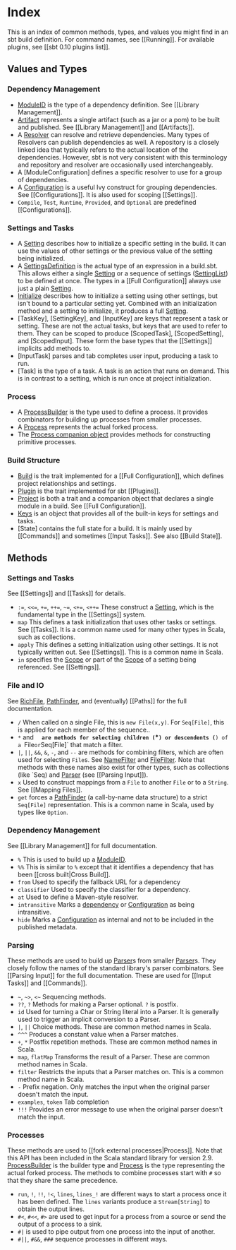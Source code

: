 [Initialize]: http://harrah.github.com/xsbt/latest/api/sbt/Init$Initialize.html
[dependency]: http://harrah.github.com/xsbt/latest/api/sbt/ModuleID.html
[Process]: http://harrah.github.com/xsbt/latest/api/sbt/Process.html
[Process companion object]: http://harrah.github.com/xsbt/latest/api/sbt/Project$.html
[ProcessBuilder]: http://harrah.github.com/xsbt/latest/api/sbt/ProcessBuilder.html
[Parser]: http://harrah.github.com/xsbt/latest/api/sbt/complete/Parser.html
[Keys]: http://harrah.github.com/xsbt/latest/api/sbt/Keys$.html
[Scope]: http://harrah.github.com/xsbt/latest/api/sbt/Scope.html
[ModuleID]: http://harrah.github.com/xsbt/latest/api/sbt/ModuleID.html
[Configuration]: http://harrah.github.com/xsbt/latest/api/sbt/Configuration.html
[Artifact]: http://harrah.github.com/xsbt/latest/api/sbt/Artifact.html
[Resolver]: http://harrah.github.com/xsbt/latest/api/sbt/Resolver.html
[NameFilter]: http://harrah.github.com/xsbt/latest/api/sbt/NameFilter.html
[FileFilter]: http://harrah.github.com/xsbt/latest/api/sbt/FileFilter.html
[Setting]: http://harrah.github.com/xsbt/latest/api/sbt/Init$Setting.html
[SettingList]: http://harrah.github.com/xsbt/latest/api/sbt/Init$SettingList.html
[SettingsDefinition]: http://harrah.github.com/xsbt/latest/api/sbt/Init$SettingsDefinition.html
[Build]: http://harrah.github.com/xsbt/latest/api/sbt/Build.html
[Plugin]: http://harrah.github.com/xsbt/latest/api/sbt/Plugin.html
[Project]: http://harrah.github.com/xsbt/latest/api/sbt/Project.html
[RichFile]: http://harrah.github.com/xsbt/latest/api/sbt/RichFile.html
[PathFinder]: http://harrah.github.com/xsbt/latest/api/sbt/PathFinder.html

# Index

This is an index of common methods, types, and values you might find in an sbt build definition.
For command names, see [[Running]].
For available plugins, see [[sbt 0.10 plugins list]].

## Values and Types

### Dependency Management

* [ModuleID] is the type of a dependency definition.  See [[Library Management]].
* [Artifact] represents a single artifact (such as a jar or a pom) to be built and published.  See [[Library Management]] and [[Artifacts]].
* A [Resolver] can resolve and retrieve dependencies.  Many types of Resolvers can publish dependencies as well.  A repository is a closely linked idea that typically refers to the actual location of the dependencies.  However, sbt is not very consistent with this terminology and repository and resolver are occasionally used interchangeably.
* A [ModuleConfiguration] defines a specific resolver to use for a group of dependencies.
* A [Configuration] is a useful Ivy construct for grouping dependencies.  See [[Configurations]].  It is also used for scoping [[Settings]].
* `Compile`, `Test`, `Runtime`, `Provided`, and `Optional` are predefined [[Configurations]].

### Settings and Tasks

* A [Setting] describes how to initialize a specific setting in the build.  It can use the values of other settings or the previous value of the setting being initialized.
* A [SettingsDefinition] is the actual type of an expression in a build.sbt.  This allows either a single [Setting] or a sequence of settings ([SettingList]) to be defined at once.  The types in a [[Full Configuration]] always use just a plain [Setting].
* [Initialize] describes how to initialize a setting using other settings, but isn't bound to a particular setting yet.  Combined with an initialization method and a setting to initialize, it produces a full [Setting].
* [TaskKey], [SettingKey], and [InputKey] are keys that represent a task or setting.  These are not the actual tasks, but keys that are used to refer to them.  They can be scoped to produce [ScopedTask], [ScopedSetting], and [ScopedInput].  These form the base types that the [[Settings]] implicits add methods to.
* [InputTask] parses and tab completes user input, producing a task to run.
* [Task] is the type of a task.  A task is an action that runs on demand.  This is in contrast to a setting, which is run once at project initialization.

### Process

* A [ProcessBuilder] is the type used to define a process.  It provides combinators for building up processes from smaller processes.
* A [Process] represents the actual forked process.
* The [Process companion object] provides methods for constructing primitive processes.

### Build Structure

* [Build] is the trait implemented for a [[Full Configuration]], which defines project relationships and settings.
* [Plugin] is the trait implemented for sbt [[Plugins]].
* [Project] is both a trait and a companion object that declares a single module in a build.  See [[Full Configuration]].
* [Keys] is an object that provides all of the built-in keys for settings and tasks.
* [State] contains the full state for a build.  It is mainly used by [[Commands]] and sometimes [[Input Tasks]].  See also [[Build State]].

## Methods

### Settings and Tasks

See [[Settings]] and [[Tasks]] for details.

* `:=`, `<<=`, `+=`, `++=`, `~=`, `<+=`, `<++=`  These construct a [Setting], which is the fundamental type in the [[Settings]] system.
* `map`  This defines a task initialization that uses other tasks or settings.  See [[Tasks]].  It is a common name used for many other types in Scala, such as collections.
* `apply` This defines a setting initialization using other settings.  It is not typically written out.  See [[Settings]].  This is a common name in Scala.
* `in` specifies the [Scope] or part of the [Scope] of a setting being referenced.  See [[Settings]].

### File and IO

See [RichFile], [PathFinder], and (eventually) [[Paths]] for the full documentation.

* `/`  When called on a single File, this is `new File(x,y)`.  For `Seq[File]`, this is applied for each member of the sequence..
* `*` and **`  are methods for selecting children (`*`) or descendents (`**`) of a `File` or `Seq[File]` that match a filter.
* `|`, `||`, `&&`, `&`, `-`, and `--` are methods for combining filters, which are often used for selecting `File`s.  See [NameFilter] and [FileFilter].  Note that methods with these names also exist for other types, such as collections (like `Seq) and [Parser] (see [[Parsing Input]]).
* `x` Used to construct mappings from a `File` to another `File` or to a `String`.  See [[Mapping Files]].
* `get` forces a [PathFinder] (a call-by-name data structure) to a strict `Seq[File]` representation.  This is a common name in Scala, used by types like `Option`.

### Dependency Management 

See [[Library Management]] for full documentation.

* `%` This is used to build up a [ModuleID].  
* `%%` This is similar to `%` except that it identifies a dependency that has been [[cross built|Cross Build]].
* `from` Used to specify the fallback URL for a dependency
* `classifier` Used to specify the classifier for a dependency.
* `at` Used to define a Maven-style resolver.
* `intransitive` Marks a [dependency] or [Configuration] as being intransitive.
* `hide` Marks a [Configuration] as internal and not to be included in the published metadata.

### Parsing

These methods are used to build up [Parser]s from smaller [Parser]s.  They closely follow the names of the standard library's parser combinators.  See [[Parsing Input]] for the full documentation.  These are used for [[Input Tasks]] and [[Commands]].

* `~`, `~>`, `<~`  Sequencing methods.
* `??`, `?`  Methods for making a Parser optional. `?` is postfix.
* `id` Used for turning a Char or String literal into a Parser.  It is generally used to trigger an implicit conversion to a Parser.
* `|`, `||`  Choice methods.   These are common method names in Scala.
* `^^^` Produces a constant value when a Parser matches.
* `+`, `*` Postfix repetition methods.    These are common method names in Scala.
* `map`, `flatMap` Transforms the result of a Parser.  These are common method names in Scala.
* `filter` Restricts the inputs that a Parser matches on.  This is a common method name in Scala.
* `-`  Prefix negation.  Only matches the input when the original parser doesn't match the input.
* `examples`, `token` Tab completion
* `!!!` Provides an error message to use when the original parser doesn't match the input.

### Processes

These methods are used to [[fork external processes|Process]].  Note that this API has been included in the Scala standard library for version 2.9.
[ProcessBuilder] is the builder type and [Process] is the type representing the actual forked process.
The methods to combine processes start with `#` so that they share the same precedence.

* `run`, `!`, `!!`, `!<`, `lines`, `lines_!` are different ways to start a process once it has been defined.  The `lines` variants produce a `Stream[String]` to obtain the output lines.
* `#<`, `#<<`, `#>` are used to get input for a process from a source or send the output of a process to a sink.
* `#|`  is used to pipe output from one process into the input of another.
* `#||`, `#&&`, `###` sequence processes in different ways.